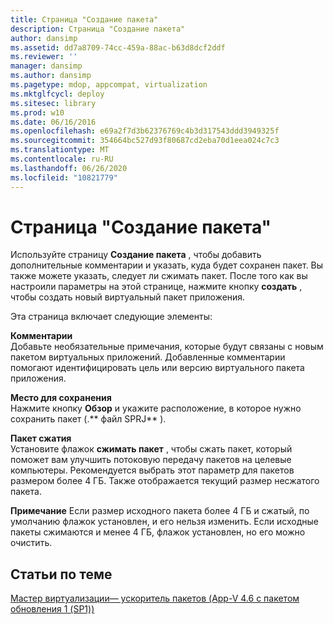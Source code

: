 ```yaml
---
title: Страница "Создание пакета"
description: Страница "Создание пакета"
author: dansimp
ms.assetid: dd7a8709-74cc-459a-88ac-b63d8dcf2ddf
ms.reviewer: ''
manager: dansimp
ms.author: dansimp
ms.pagetype: mdop, appcompat, virtualization
ms.mktglfcycl: deploy
ms.sitesec: library
ms.prod: w10
ms.date: 06/16/2016
ms.openlocfilehash: e69a2f7d3b62376769c4b3d317543ddd3949325f
ms.sourcegitcommit: 354664bc527d93f80687cd2eba70d1eea024c7c3
ms.translationtype: MT
ms.contentlocale: ru-RU
ms.lasthandoff: 06/26/2020
ms.locfileid: "10821779"
---
```

# Страница "Создание пакета"


Используйте страницу **Создание пакета** , чтобы добавить дополнительные комментарии и указать, куда будет сохранен пакет. Вы также можете указать, следует ли сжимать пакет. После того как вы настроили параметры на этой странице, нажмите кнопку **создать** , чтобы создать новый виртуальный пакет приложения.

Эта страница включает следующие элементы:

<a href="" id="comments"></a>**Комментарии**  
Добавьте необязательные примечания, которые будут связаны с новым пакетом виртуальных приложений. Добавленные комментарии помогают идентифицировать цель или версию виртуального пакета приложения.

<a href="" id="save-location"></a>**Место для сохранения**  
Нажмите кнопку **Обзор** и укажите расположение, в которое нужно сохранить пакет (.** файл SPRJ** ).

<a href="" id="compress-package"></a>**Пакет сжатия**  
Установите флажок **сжимать пакет** , чтобы сжать пакет, который поможет вам улучшить потоковую передачу пакетов на целевые компьютеры. Рекомендуется выбрать этот параметр для пакетов размером более 4 ГБ. Также отображается текущий размер несжатого пакета.

**Примечание**  Если размер исходного пакета более 4 ГБ и сжатый, по умолчанию флажок установлен, и его нельзя изменить. Если исходные пакеты сжимаются и менее 4 ГБ, флажок установлен, но его можно очистить.

 

## Статьи по теме


[Мастер виртуализации— ускоритель пакетов (App-V 4.6 с пакетом обновления 1 (SP1))](sequencer-wizard---package-accelerator--appv-46-sp1-.md)

 

 





